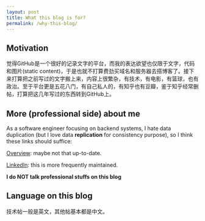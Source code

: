 ```yaml
---
layout: post
title: What this blog is for?
permalink: /why-this-blog/
---
```


## Motivation
觉得GitHub是一个很好的记录文字的平台，而我的表达欲望也仅限于文字，代码和图片(static content)，于是也就不打算费劲买域名和服务器去搭博客了。接下来打算把之前写过的文字搬上来，内容上很繁杂，有技术，有电影，有篮球，也有政治。至于平台更是五花八门，有自己私人的，有知乎也有豆瓣，鉴于知乎经常删帖，打算把这几年写过的东西转到GitHub上。

## More (professional side) about me
As a software engineer focusing on backend systems, I hate data duplication (but I love data **replication** for consistency purpose), so I think these links should suffice:

[Overview](https://yuangu002.github.io): maybe not that up-to-date.

[LinkedIn](https://www.linkedin.com/in/gu-yuan/): this is more frequently maintained.

**I do NOT talk professional stuffs on this blog**
## Language on this blog
技术帖一般是英文，其他帖基本都是中文。